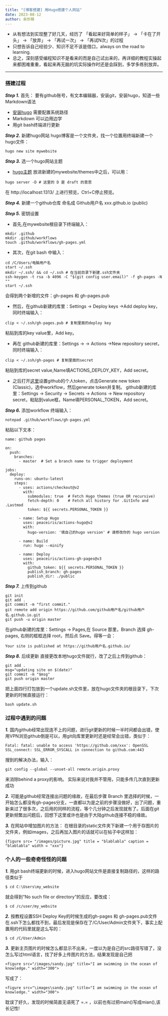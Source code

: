 ```yaml
---
title: "[博客搭建] 用Hugo搭建个人网站"
date: 2023-08-12
author: 余忻萌
---
```


- 从有想法到实现整了好几天，经历了 「看起来好简单的样子」 -> 「卡在了开头」 -> 「放弃」 -> 「再试一次」 -> 「再试N次」的过程 
- 只想告诉自己经验少、知识不足不该是借口，always on the road to learning.
- 总之，深刻感受编程知识不是看来的而是自己试出来的，再详细的教程实操起来都困难重重，看起来再无脑的坑实际操作时还是会踩到，多学多练别放弃。

---
### **搭建过程**
***Step 1.*** 首先：
要有github账号，有文本编辑器，安装git，安装hugo，知道一些Markdown语法
- [安装hugo](https://github.com/gohugoio/hugo/releases)
 需要配置系统路径
- Markdown 可以边用边学
- 用git bash终端进行更新

***Step 2.*** 新建hugo网站
hugo博客是一个文件夹，找一个位置用终端新建一个hugo文件：
```
hugo new site mywebsite
```

***Step 3.*** 选一个hugo网站主题
- [hugo主题](https://themes.gohugo.io/)
放进新建的mywebsite/themes中之后，可以用：
```
hugo server -D # 这里的 D 是 draft 的意思
```
在 http://localhost:1313/ 上进行预览，Ctrl+C停止预览。

***Step 4.*** 新建一个github仓库
命名成  Github用户名 xxx.github.io (public)

***Step 5.*** 密钥设置
- 首先,在mywebsite根目录下终端输入：
```
mkdir .github
mkdir .github/workflows
touch .github/workflows/gh-pages.yml
```
- 其次，在git bash 中输入：
```
cd /C/Users/电脑用户名
start ~/.ssh
mkdir ~/.ssh/ && cd ~/.ssh # 在当前目录下新建.ssh文件夹
ssh-keygen -t rsa -b 4096 -C "$(git config user.email)" -f gh-pages -N ""
start ~/.ssh 
```
会得到两个新增的文件：gh-pages 和 gh-pages.pub

- 然后，在github新建的库里：Settings -> Deploy keys ->Add deploy key，
同时终端输入：
```
clip < ~/.ssh/gh-pages.pub # 复制里面的deploy key
```
粘贴到库的key value里，Add key。

- 再在 github新建的库里：Settings -> -> Actions ->New repository secret，同时终端输入：
```
clip < ~/.ssh/gh-pages # 复制里面的secret
```
粘贴到库的secret value,Name填ACTIONS_DEPLOY_KEY，Add secret。

- 之后打开[这里](https://github.com/settings/tokens)设置github的个人token，点击Generate new token (Classic)，选中workflow，然后generate token并复制。
github新建的库里：Settings -> Security -> Secrets -> Actions -> New repository secret，粘贴到value框，Name填PERSONAL_TOKEN，Add secret。

***Step 6.*** 添加workflow
终端输入：
```
notepad .github/workflows/gh-pages.yml
```
粘贴以下文本：
```
name: github pages

on:
  push:
    branches:
      - master  # Set a branch name to trigger deployment

jobs:
  deploy:
    runs-on: ubuntu-latest
    steps:
      - uses: actions/checkout@v2
        with:
          submodules: true  # Fetch Hugo themes (true OR recursive)
          fetch-depth: 0    # Fetch all history for .GitInfo and .Lastmod
          token: ${{ secrets.PERSONAL_TOKEN }}

      - name: Setup Hugo
        uses: peaceiris/actions-hugo@v2
        with:
          hugo-version: '填自己的hugo version' # 请修改你的 hugo version

      - name: Build
        run: hugo --minify

      - name: Deploy
        uses: peaceiris/actions-gh-pages@v3
        with:
          github_token: ${{ secrets.PERSONAL_TOKEN }}
          publish_branch: gh-pages
          publish_dir: ./public
```

***Step 7.*** 上传到github
```
git init
git add .
git commit -m "first commit."
git remote add origin https://github.com/github用户名/github用户名.github.io.git
git push -u origin master
```
在github新建的库里：Settings -> Pages,在 Source 那里，Branch 选择 gh-pages, 右侧的框框选择 root，然后点 Save。得等一会：
```
Your site is published at https://github用户名.github.io/
```

***Step 8.*** 后续更新
直接更改本地hugo文件就行，改了之后上传到github：
```
git add .
msg="updating site on $(date)" 
git commit -m "$msg"
git push origin master
```
把上面四行打包放到一个update.sh文件里，放在hugo文件夹的根目录下，下次更新的时候直接运行：
```
bash update.sh
```

### **过程中遇到的问题**
***1.*** 国内github经常出现连不上的问题，进行git更新的时候一半时间都会出错，使用VPN浏览github倒是可以，用git向库里更新时还是经常会出错，类似于：
```
Fatal: fatal: unable to access 'https://github.com/xxx': OpenSSL SSL_connect: SSL_ERROR_SYSCALL in connection to github.com:443
```
搜到的解决办法，输入：
```
git config --global --unset-all remote.origin.proxy
```
来消除behind a proxy的影响。
实际来说对我并不管用，只能多传几次直到更新成功

***2.*** 可能是github经常连接出问题的缘故，在最后步骤 Branch 里选择的时候，一开始怎么都没有gh-pages分支，一直都以为是之前的步骤没做好，出了问题，重新来过了很多次，之后用的同样的流程，等个几分钟之后发现就有了。后面在git更新频繁出问题后，回想下这里或许也是由于大陆github连接不稳的缘故。

***3.*** 在网站中增加图片的方法：
在根目录的static文件夹下新建一个用于存图片的文件夹，例如images，之后再加入图片的话就可以在帖子中这样加：
```
{figure src= "/images/picture.jpg" title = "blablabla" caption = "blablabla" width = "xxx"}
```

### **个人的一些奇奇怪怪的问题**
***1.*** 用git bash终端更新的时候，进入hugo网站文件是直接复制路径的，这样的路径类似于
```
$ cd C:\Users\my_website
```
就会得到“No such file or directory”的反应，要改成：
```
$ cd /c/user/my_website
```

***2.*** 按教程设置SSH Deploy Key的时候生成的gh-pages 和 gh-pages.pub文件在.ssh下怎么都找不到，最后发现是保存在了/C/User/Admin文件夹下，事实上配置用的代码里就是这么写的：
```
$ cd /C/User/Admin
```

***3.*** 更新主页图片的时候怎么都显示不出来，一度以为是自己的src路径写错了，没怎么写过html语言，找了好多上传图片的方法，结果发现是自己把
```
<figure src="/images/sandy.jpg" title="I am swimming in the ocean of knowledge." width="300">
```
写成了：

```
<figure src="\images\sandy.jpg" title="I am swimming in the ocean of knowledge." width="300">
```
耽误了好久，发现的时候简直无语死了 =.= ，以前也有过把main()写成mian(),该长记性!


